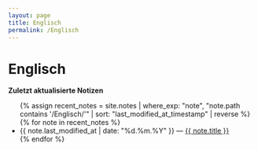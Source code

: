 ```yaml
---
layout: page
title: Englisch
permalink: /Englisch
---
```


# Englisch

<strong>Zuletzt aktualisierte Notizen</strong>
<ul>
  {% assign recent_notes = site.notes 
    | where_exp: "note", "note.path contains '/Englisch/'"
    | sort: "last_modified_at_timestamp" 
    | reverse %}
  {% for note in recent_notes %}
    <li>
      {{ note.last_modified_at | date: "%d.%m.%Y" }} — 
      <a class="internal-link" href="{{ site.baseurl }}{{ note.url }}">{{ note.title }}</a>
    </li>
  {% endfor %}
</ul>